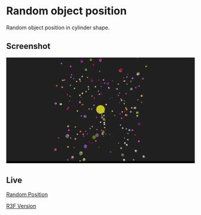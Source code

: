 # Random object position

Random object position in cylinder shape.

## Screenshot

![RandomPosition](assets/random-cylinder.png)

## Live

[Random Position](https://csb-1vxjc.netlify.app/)

[R3F Version](https://github.com/lehquan/random-cylinder)

